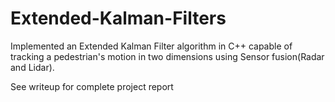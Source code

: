 # Extended-Kalman-Filters

Implemented an Extended Kalman Filter algorithm in C++ capable of
tracking a pedestrian&#39;s motion in two dimensions using Sensor fusion(Radar and Lidar).

See writeup for complete project report
